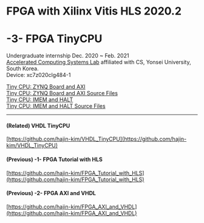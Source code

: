 # FPGA with Xilinx Vitis HLS 2020.2
# -3- FPGA TinyCPU

Undergraduate internship Dec. 2020 ~ Feb. 2021  
[Accelerated Computing Systems Lab](http://acsys.yonsei.ac.kr/) affiliated with CS, Yonsei University, South Korea.  
Device: xc7z020clg484-1  

[Tiny CPU: ZYNQ Board and AXI](Tiny%20CPU%20ZYNQ%20Board%20and%20AXI.md)  
[Tiny CPU: ZYNQ Board and AXI Source Files](axi_tinycpu%20src)  
[Tiny CPU: IMEM and HALT](Tiny%20CPU%20IMEM%20and%20HALT.md)  
[Tiny CPU: IMEM and HALT Source Files](axi_tinycpu_mem%20src)  

---

#### (Related) VHDL TinyCPU

[https://github.com/hajin-kim/VHDL_TinyCPU](https://github.com/hajin-kim/VHDL_TinyCPU)  

#### (Previous) -1- FPGA Tutorial with HLS

[https://github.com/hajin-kim/FPGA_Tutorial_with_HLS](https://github.com/hajin-kim/FPGA_Tutorial_with_HLS)  

#### (Previous) -2- FPGA AXI and VHDL

[https://github.com/hajin-kim/FPGA_AXI_and_VHDL](https://github.com/hajin-kim/FPGA_AXI_and_VHDL)  

